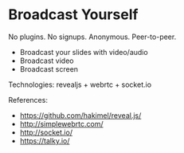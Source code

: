 Broadcast Yourself
=======================
No plugins. No signups. Anonymous. Peer-to-peer.

- Broadcast your slides with video/audio
- Broadcast video
- Broadcast screen

Technologies:
revealjs + webrtc + socket.io

References:
- <a href="https://github.com/hakimel/reveal.js/">https://github.com/hakimel/reveal.js/</a>
- <a href="http://simplewebrtc.com/">http://simplewebrtc.com/</a>
- <a href="http://socket.io/">http://socket.io/</a>
- <a href="https://talky.io/">https://talky.io/</a>


